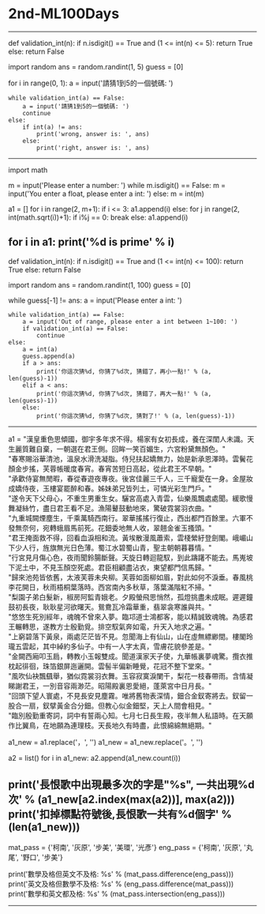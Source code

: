 # 2nd-ML100Days
---------------------------------------------------------
def validation_int(n):
    if n.isdigit() == True and (1 <= int(n) <= 5):
        return True
    else:
        return False

import random
ans = random.randint(1, 5)
guess = [0]

for i in range(0, 1):
    a = input('請猜1到5的一個號碼: ')
    
    while validation_int(a) == False:
        a = input('請猜1到5的一個號碼: ')
        continue
    else:
        if int(a) != ans:
            print('wrong, answer is: ', ans)
        else:
            print('right, answer is: ', ans)            
----------------------------------------------------
import math

m = input('Please enter a number: ')
while m.isdigit() == False:
    m = input('You enter a float, please enter a int: ')
else:
    m = int(m)

a1 = []
for i in range(2, m+1):
    if i <= 3:
        a1.append(i)
    else:
        for j in range(2, int(math.sqrt(i))+1):
            if i%j == 0:
                break
        else:
            a1.append(i)

for i in a1:
    print('%d is prime' % i)
------------------------------------------------------------------------
def validation_int(n):
    if n.isdigit() == True and (1 <= int(n) <= 100):
        return True
    else:
        return False

import random
ans = random.randint(1, 100)
guess = [0]

while guess[-1] != ans:
    a = input('Please enter a int: ')

    while validation_int(a) == False:
        a = input('Out of range, please enter a int between 1~100: ')
        if validation_int(a) == False:
            continue
    else:
        a = int(a)
        guess.append(a)
        if a > ans:
            print('你這次猜%d, 你猜了%d次, 猜錯了，再小一點!' % (a, len(guess)-1))
        elif a < ans:
            print('你這次猜%d, 你猜了%d次, 猜錯了，再大一點!' % (a, len(guess)-1))
        else:
            print('你這次猜%d, 你猜了%d次, 猜對了!' % (a, len(guess)-1))
------------------------------------------------------------------------------------
a1 = "漢皇重色思傾國，御宇多年求不得。楊家有女初長成，養在深閨人未識。天生麗質難自棄，一朝選在君王側。回眸一笑百媚生，六宮粉黛無顏色。"\
     "春寒賜浴華清池，溫泉水滑洗凝脂。侍兒扶起嬌無力，始是新承恩澤時。雲鬢花顏金步搖，芙蓉帳暖度春宵。春宵苦短日高起，從此君王不早朝。"\
     "承歡侍宴無閒暇，春從春遊夜專夜。後宮佳麗三千人，三千寵愛在一身。金屋妝成嬌侍夜，玉樓宴罷醉和春。姊妹弟兄皆列土，可憐光彩生門戶。"\
     "遂令天下父母心，不重生男重生女。驪宮高處入青雲，仙樂風飄處處聞。緩歌慢舞凝絲竹，盡日君王看不足。漁陽鼙鼓動地來，驚破霓裳羽衣曲。"\
     "九重城闕煙塵生，千乘萬騎西南行。翠華搖搖行復止，西出都門百餘里。六軍不發無奈何，宛轉蛾眉馬前死。花鈿委地無人收，翠翹金雀玉搔頭。"\
     "君王掩面救不得，回看血淚相和流。黃埃散漫風蕭索，雲棧縈紆登劍閣。峨嵋山下少人行，旌旗無光日色薄。蜀江水碧蜀山青，聖主朝朝暮暮情。"\
     "行宮見月傷心色，夜雨聞鈴腸斷聲。天旋日轉迴龍馭，到此躊躇不能去。馬嵬坡下泥土中，不見玉顏空死處。君臣相顧盡沾衣，東望都門信馬歸。"\
     "歸來池苑皆依舊，太液芙蓉未央柳。芙蓉如面柳如眉，對此如何不淚垂。春風桃李花開日，秋雨梧桐葉落時。西宮南內多秋草，落葉滿階紅不掃。"\
     "梨園子弟白髮新，椒房阿監青娥老。夕殿螢飛思悄然，孤燈挑盡未成眠。遲遲鐘鼓初長夜，耿耿星河欲曙天。鴛鴦瓦冷霜華重，翡翠衾寒誰與共。"\
     "悠悠生死別經年，魂魄不曾來入夢。臨邛道士鴻都客，能以精誠致魂魄。為感君王輾轉思，遂教方士殷勤覓。排空馭氣奔如電，升天入地求之遍。"\
     "上窮碧落下黃泉，兩處茫茫皆不見。忽聞海上有仙山，山在虛無縹緲間。樓閣玲瓏五雲起，其中綽約多仙子。中有一人字太真，雪膚花貌參差是。"\
     "金闕西廂叩玉扃，轉教小玉報雙成。聞道漢家天子使，九華帳裏夢魂驚。攬衣推枕起徘徊，珠箔銀屏迤邐開。雲髻半偏新睡覺，花冠不整下堂來。"\
     "風吹仙袂飄颻舉，猶似霓裳羽衣舞。玉容寂寞淚闌干，梨花一枝春帶雨。含情凝睇謝君王，一別音容兩渺茫。昭陽殿裏恩愛絕，蓬萊宮中日月長。"\
     "回頭下望人寰處，不見長安見塵霧。唯將舊物表深情，鈿合金釵寄將去。釵留一股合一扇，釵擘黃金合分鈿。但教心似金鈿堅，天上人間會相見。"\
     "臨別殷勤重寄詞，詞中有誓兩心知。七月七日長生殿，夜半無人私語時。在天願作比翼鳥，在地願為連理枝。天長地久有時盡，此恨綿綿無絕期。"
     
a1_new = a1.replace('，', '')
a1_new = a1_new.replace('。', '')

a2 = list()
for i in a1_new:
    a2.append(a1_new.count(i))

print('長恨歌中出現最多次的字是"%s", 一共出現%d次' % (a1_new[a2.index(max(a2))], max(a2)))
print('扣掉標點符號後,長恨歌一共有%d個字' % (len(a1_new)))
--------------------------------------------------------------------------------------------------------------
mat_pass = {'柯南', '灰原', '步美', '美環', '光彥'}
eng_pass = {'柯南', '灰原', '丸尾', '野口', '步美'}

print('數學及格但英文不及格: %s' % (mat_pass.difference(eng_pass)))
print('英文及格但數學不及格: %s' % (eng_pass.difference(mat_pass)))
print('數學和英文都及格: %s' % (mat_pass.intersection(eng_pass)))

-------------------------------------------------------------------------------
